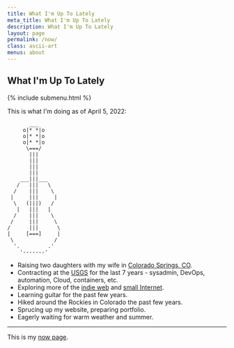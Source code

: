 ```yaml
---
title: What I'm Up To Lately
meta_title: What I'm Up To Lately
description: What I'm Up To Lately
layout: page
permalink: /now/
class: ascii-art
menus: about
---
```

## What I'm Up To Lately

{% include submenu.html %}

This is what I'm doing as of April 5, 2022:

```ascii-art-right
       ___
     o|* *|o
     o|* *|o
     o|* *|o
      \===/
       |||
       |||
       |||
       |||
    ___|||___
   /   |||   \
  /    |||    \
 |     |||     |
  \   (|||)   /
   |   |||   |
  /    |||    \
 /     |||     \
/      |||      \
|     [===]     |
 \             /
  '.         .'
    '-------'
```

* Raising two daughters with my wife in [Colorado Springs, CO](https://en.wikipedia.org/wiki/Colorado_Springs%2C_Colorado).
* Contracting at the [USGS](https://www.usgs.gov/programs/science-analytics-and-synthesis-sas)
  for the last 7 years - sysadmin, DevOps, automation, Cloud, containers, etc.
* Exploring more of the [indie web](https://manuelmoreale.com/on-the-indie-web) and
  [small Internet](/site/small/).
* Learning guitar for the past few years.
* Hiked around the Rockies in Colorado the past few years.
* Sprucing up my website, preparing portfolio.
* Eagerly waiting for warm weather and summer.

---

This is my [now page](https://nownownow.com/about).
